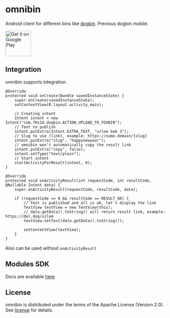 # omnibin

Android client for different bins like [dogbin](https://del.dog/). Previous dogbin mobile.

[<img src="https://play.google.com/intl/en_us/badges/images/generic/en-play-badge.png"
     alt="Get it on Google Play"
     height="80">](https://play.google.com/store/apps/details?id=com.f0x1d.dogbin)

## Integration

omnibin supports integration

```
@Override
protected void onCreate(Bundle savedInstanceState) {
    super.onCreate(savedInstanceState);
    setContentView(R.layout.activity_main);

    // Creating intent
    Intent intent = new Intent("com.f0x1d.dogbin.ACTION_UPLOAD_TO_FOXBIN");
    // Text to publish
    intent.putExtra(Intent.EXTRA_TEXT, "vzlom beb 3");
    // Slug to use (link), example: https://some.domain/{slug}
    intent.putExtra("slug", "happynewyear");
    // omnibin won't automatically copy the result link
    intent.putExtra("copy", false);
    intent.setType("text/plain");
    // Start intent
    startActivityForResult(intent, 0);
}

@Override
protected void onActivityResult(int requestCode, int resultCode, @Nullable Intent data) {
    super.onActivityResult(requestCode, resultCode, data);

    if (requestCode == 0 && resultCode == RESULT_OK) {
        // Text is published and all is ok, let's display the link
        TextView textView = new TextView(this);
        // data.getData().toString() will return result link, example: https://del.dog/vzlom
        textView.setText(data.getData().toString());

        setContentView(textView);
    }
}
```

Also can be used without ```onActivityResult```

## Modules SDK
Docs are available [here](https://github.com/F0x1d/omnibin/blob/master/SDK.md)

## License
omnibin is distributed under the terms of the Apache License (Version 2.0). See [license](/LICENSE) for details.
